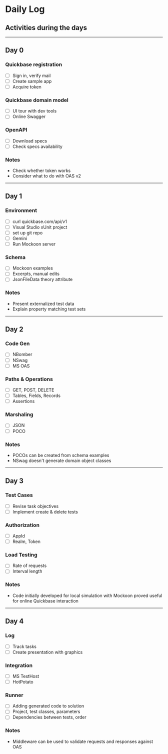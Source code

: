 # Daily Log

## Activities during the days

---

## Day 0

### Quickbase registration
* [ ] Sign in, verify mail
* [ ] Create sample app
* [ ] Acquire token

### Quickbase domain model
* [ ] UI tour with dev tools
* [ ] Online Swagger

### OpenAPI
* [ ] Download specs
* [ ] Check specs availability

### Notes
* Check whether token works
* Consider what to do with OAS v2

---

## Day 1

### Environment
* [ ] curl quickbase.com/api/v1
* [ ] Visual Studio xUnit project
* [ ] set up git repo
* [ ] Gemini
* [ ] Run Mockoon server

### Schema
* [ ] Mockoon examples
* [ ] Excerpts, manual edits
* [ ] JsonFileData theory attribute

### Notes
* Present externalized test data
* Explain property matching test sets

---

## Day 2

### Code Gen
* [ ] NBomber
* [ ] NSwag
* [ ] MS OAS

### Paths & Operations 
* [ ] GET, POST, DELETE
* [ ] Tables, Fields, Records
* [ ] Assertions

### Marshaling
* [ ] JSON
* [ ] POCO

### Notes
* POCOs can be created from schema examples
* NSwag doesn't generate domain object classes

---

## Day 3

### Test Cases
* [ ] Revise task objectives
* [ ] Implement create & delete tests

### Authorization
* [ ] AppId
* [ ] Realm, Token

### Load Testing
* [ ] Rate of requests
* [ ] Interval length

### Notes
* Code initially developed for local simulation with Mockoon proved useful for online Quickbase interaction

---

## Day 4

### Log
* [ ] Track tasks
* [ ] Create presentation with graphics

### Integration
* [ ] MS TestHost
* [ ] HotPotato

### Runner
* [ ] Adding generated code to solution
* [ ] Project, test classes, parameters
* [ ] Dependencies between tests, order

### Notes
* Middleware can be used to validate requests and responses against OAS
